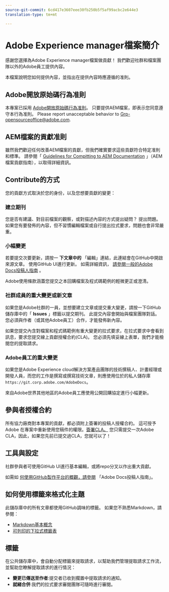 ```yaml
---
source-git-commit: 6cd417e3607eee30fb250b5f5af99acbc2e644e3
translation-type: tm+mt

---
```

# Adobe Experience manager檔案簡介

感謝您選擇為Adobe Experience manager檔案做貢獻！ 我們歡迎社群和檔案團隊以外的Adobe員工提供內容。

本檔案說明您如何提供內容，並指出在提供內容時應遵循的准則。

## Adobe開放原始碼行為准則

本專案已採用 [Adobe開放原始碼行為准則](code-of-conduct.md)。 只要提供AEM檔案，即表示您同意遵守本行為准則。 Please report unacceptable behavior to [Grp-opensourceoffice@adobe.com](mailto:Grp-opensourceoffice@adobe.com).

## AEM檔案的貢獻准則

雖然我們歡迎任何改善AEM檔案的貢獻，但我們確實要求這些貢獻符合特定准則和標準。 請參閱「 [Guidelines for Compitting to AEM Documentation](guidelines.md) 」（AEM檔案貢獻指南），以取得詳細資訊。

## Contribute的方式

您的貢獻方式取決於您的身份，以及您想要貢獻的變更：

### 建立期刊

您是否有建議、對目前檔案的觀察，或對描述內容的方式提出疑問？ 提出問題。 如果您有要發佈的內容，但不習慣編輯檔案或自行提出拉式要求，問題也會非常嚴重。

### 小幅變更

若要提交次要更新，請按一 **下文章中的** 「編輯」連結，此連結會在GitHub中開啟來源文章。 使用GitHub UI進行更新。 如需詳細資訊， [請參閱一般的Adobe Docs投稿人指南](https://docs.adobe.com/help/en/contributor/contributor-guide/introduction.html) 。

Adobe使用條款涵蓋您提交之本回購檔案及程式碼範例的輕微更正或澄清。

### 社群成員的重大變更或新文章

如果您是Adobe社群的一員，並想要建立文章或提交重大變更，請按一下GitHub儲存庫中的「 **Issues** 」標籤以提交期刊。 此提交內容會開始與檔案團隊對話。 您必須與作者（或其他Adobe員工）合作，才能發佈新內容。

如果您提交內含對檔案和程式碼範例有重大變更的拉式要求，在拉式要求中會看到訊息，要求您提交線上貢獻授權合約(CLA)。 您必須先填妥線上表單，我們才能檢閱您的提取請求。

### Adobe員工的重大變更

如果您是Adobe Experience cloud解決方案產品團隊的技術撰稿人、計畫經理或開發人員，而您的工作是撰寫或撰寫技術文章，則應使用位於的私人儲存庫 `https://git.corp.adobe.com/AdobeDocs`。

來自Adobe世界其他地區的Adobe員工應使用公開回購協定進行小幅更新。

## 參與者授權合約

所有協力廠商對本專案的貢獻，都必須附上簽署的投稿人授權合約。 這可授予 Adobe 在專案中重新使用您稿件的權限。[簽署CLA。](https://opensource.adobe.com/cla.html) 您只需提交一次Adobe CLA，因此，如果您先前已提交過CLA，您就可以了！

## 工具與設定

社群參與者可使用GitHub UI進行基本編輯，或將repo分叉以作出重大貢獻。

如需如 [何使用GitHub製作平台的概觀，請參閱](https://docs.adobe.com/help/en/contributor/contributor-guide/introduction.html) 「Adobe Docs投稿人指南」。

## 如何使用標籤來格式化主題

此儲存庫中的所有文章都使用GitHub調味的標籤。 如果您不熟悉Markdown，請參閱：

* [Markdown基本概念](https://help.github.com/articles/getting-started-with-writing-and-formatting-on-github/)
* [可列印的下拉式標籤表](https://guides.github.com/pdfs/markdown-cheatsheet-online.pdf)

## 標籤

在公共儲存庫中，會自動分配標籤來提取請求，以幫助我們管理提取請求工作流，並幫助您瞭解提取請求的進行情況：

* **變更已傳送至作者**:提交者已收到擱置中提取請求的通知。
* **就緒合併**:我們的拉式要求審閱團隊可隨時進行審閱。

